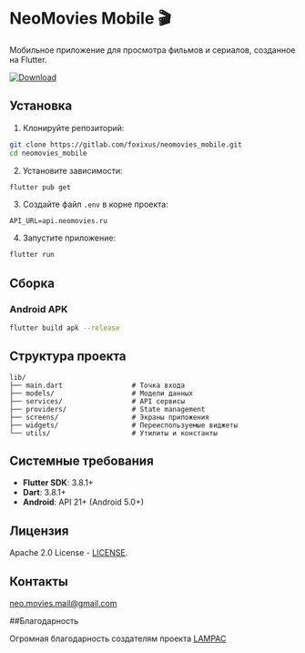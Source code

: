 # NeoMovies Mobile 🎬

Мобильное приложение для просмотра фильмов и сериалов, созданное на Flutter.

[![Download](https://img.shields.io/github/v/release/Neo-Open-Source/neomovies-mobile?label=Download&style=for-the-badge&logo=github)](https://github.com/Neo-Open-Source/neomovies-mobile/releases/latest)

## Установка

1. Клонируйте репозиторий:
```bash
git clone https://gitlab.com/foxixus/neomovies_mobile.git
cd neomovies_mobile
```

2. Установите зависимости:
```bash
flutter pub get
```

3. Создайте файл `.env` в корне проекта:
```
API_URL=api.neomovies.ru
```

4. Запустите приложение:
```bash
flutter run
```

## Сборка

### Android APK
```bash
flutter build apk --release
```

## Структура проекта

```
lib/
├── main.dart                 # Точка входа
├── models/                   # Модели данных
├── services/                 # API сервисы
├── providers/                # State management
├── screens/                  # Экраны приложения
├── widgets/                  # Переиспользуемые виджеты
└── utils/                    # Утилиты и константы
```

## Системные требования

- **Flutter SDK**: 3.8.1+
- **Dart**: 3.8.1+
- **Android**: API 21+ (Android 5.0+)

## Лицензия

Apache 2.0 License - [LICENSE](LICENSE).

## Контакты

neo.movies.mail@gmail.com

##Благодарность

Огромная благодарность создателям проекта [LAMPAC](https://github.com/immisterio/Lampac)
